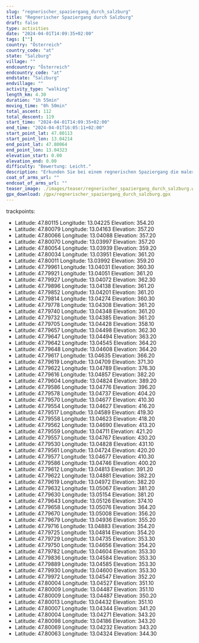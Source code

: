```yaml
---
slug: "regnerischer_spaziergang_durch_salzburg"
title: "Regnerischer Spaziergang durch Salzburg"
draft: false
type: activities
date: "2024-04-01T14:09:35+02:00"
tags: [""]
country: "Österreich"
country_code: "at"
state: "Salzburg"
village: ""
endcountry: "Österreich"
endcountry_code: "at"
endstate: "Salzburg"
endvillage: ""
activity_type: "walking"
length_km: 4.30
duration: "1h 55min"
moving_time: "0h 50min"
total_ascent: 112
total_descent: 119
start_time: "2024-04-01T14:09:35+02:00"
end_time: "2024-04-01T16:05:11+02:00"
start_point_lat: 47.80113
start_point_lon: 13.04214
end_point_lat: 47.80064
end_point_lon: 13.04323
elevation_start: 0.00
elevation_end: 0.00
difficulty: "Bewertung: Leicht."
description: "Erkunden Sie bei einem regnerischen Spaziergang die malerischen Straßen von Salzburg. Die 4,30 km lange Strecke bietet einen Gesamtaufstieg von 112 m und einen Gesamtabstieg von 119 m, wobei Sie die Schönheit der Stadt genießen können. Starten Sie Ihre Tour in , Österreich und nehmen Sie sich etwa 1 Stunde und 55 Minuten Zeit für diese entspannte Wanderung"
coat_of_arms_url: ""
endcoat_of_arms_url: ""
teaser_image: ./images/teaser/regnerischer_spaziergang_durch_salzburg.webp
gpx_download: /gpx/regnerischer_spaziergang_durch_salzburg.gpx
---
```

trackpoints: 
  - Latitude: 47.80115
    Longitude: 13.04225
    Elevation: 354.20
  - Latitude: 47.80079
    Longitude: 13.04163
    Elevation: 357.20
  - Latitude: 47.80066
    Longitude: 13.04088
    Elevation: 357.20
  - Latitude: 47.80070
    Longitude: 13.03997
    Elevation: 357.20
  - Latitude: 47.80054
    Longitude: 13.03939
    Elevation: 359.20
  - Latitude: 47.80034
    Longitude: 13.03951
    Elevation: 361.20
  - Latitude: 47.80011
    Longitude: 13.03992
    Elevation: 359.20
  - Latitude: 47.79961
    Longitude: 13.04031
    Elevation: 360.30
  - Latitude: 47.79921
    Longitude: 13.04051
    Elevation: 361.20
  - Latitude: 47.79927
    Longitude: 13.04072
    Elevation: 362.30
  - Latitude: 47.79896
    Longitude: 13.04138
    Elevation: 361.20
  - Latitude: 47.79852
    Longitude: 13.04201
    Elevation: 361.20
  - Latitude: 47.79814
    Longitude: 13.04274
    Elevation: 360.30
  - Latitude: 47.79778
    Longitude: 13.04308
    Elevation: 361.20
  - Latitude: 47.79740
    Longitude: 13.04348
    Elevation: 361.20
  - Latitude: 47.79732
    Longitude: 13.04385
    Elevation: 361.20
  - Latitude: 47.79705
    Longitude: 13.04428
    Elevation: 358.10
  - Latitude: 47.79657
    Longitude: 13.04498
    Elevation: 362.30
  - Latitude: 47.79647
    Longitude: 13.04494
    Elevation: 363.20
  - Latitude: 47.79642
    Longitude: 13.04545
    Elevation: 364.20
  - Latitude: 47.79648
    Longitude: 13.04608
    Elevation: 364.20
  - Latitude: 47.79617
    Longitude: 13.04635
    Elevation: 366.20
  - Latitude: 47.79619
    Longitude: 13.04709
    Elevation: 371.30
  - Latitude: 47.79622
    Longitude: 13.04789
    Elevation: 376.30
  - Latitude: 47.79616
    Longitude: 13.04857
    Elevation: 382.20
  - Latitude: 47.79604
    Longitude: 13.04824
    Elevation: 389.20
  - Latitude: 47.79586
    Longitude: 13.04776
    Elevation: 396.20
  - Latitude: 47.79578
    Longitude: 13.04737
    Elevation: 404.20
  - Latitude: 47.79570
    Longitude: 13.04677
    Elevation: 410.30
  - Latitude: 47.79554
    Longitude: 13.04627
    Elevation: 416.20
  - Latitude: 47.79517
    Longitude: 13.04589
    Elevation: 419.30
  - Latitude: 47.79558
    Longitude: 13.04623
    Elevation: 418.20
  - Latitude: 47.79562
    Longitude: 13.04690
    Elevation: 413.20
  - Latitude: 47.79559
    Longitude: 13.04711
    Elevation: 421.20
  - Latitude: 47.79557
    Longitude: 13.04767
    Elevation: 430.20
  - Latitude: 47.79530
    Longitude: 13.04828
    Elevation: 431.10
  - Latitude: 47.79561
    Longitude: 13.04724
    Elevation: 420.20
  - Latitude: 47.79577
    Longitude: 13.04677
    Elevation: 410.30
  - Latitude: 47.79586
    Longitude: 13.04746
    Elevation: 400.20
  - Latitude: 47.79612
    Longitude: 13.04813
    Elevation: 391.20
  - Latitude: 47.79622
    Longitude: 13.04881
    Elevation: 382.20
  - Latitude: 47.79619
    Longitude: 13.04972
    Elevation: 382.20
  - Latitude: 47.79632
    Longitude: 13.05067
    Elevation: 381.20
  - Latitude: 47.79630
    Longitude: 13.05154
    Elevation: 381.20
  - Latitude: 47.79643
    Longitude: 13.05126
    Elevation: 374.10
  - Latitude: 47.79658
    Longitude: 13.05076
    Elevation: 364.20
  - Latitude: 47.79670
    Longitude: 13.05008
    Elevation: 356.20
  - Latitude: 47.79679
    Longitude: 13.04936
    Elevation: 355.20
  - Latitude: 47.79716
    Longitude: 13.04883
    Elevation: 354.20
  - Latitude: 47.79725
    Longitude: 13.04814
    Elevation: 354.20
  - Latitude: 47.79729
    Longitude: 13.04735
    Elevation: 353.30
  - Latitude: 47.79750
    Longitude: 13.04656
    Elevation: 354.20
  - Latitude: 47.79782
    Longitude: 13.04604
    Elevation: 353.30
  - Latitude: 47.79836
    Longitude: 13.04584
    Elevation: 353.30
  - Latitude: 47.79889
    Longitude: 13.04585
    Elevation: 353.30
  - Latitude: 47.79930
    Longitude: 13.04600
    Elevation: 353.30
  - Latitude: 47.79972
    Longitude: 13.04547
    Elevation: 352.20
  - Latitude: 47.80004
    Longitude: 13.04527
    Elevation: 351.10
  - Latitude: 47.80009
    Longitude: 13.04487
    Elevation: 351.10
  - Latitude: 47.80009
    Longitude: 13.04487
    Elevation: 350.20
  - Latitude: 47.80013
    Longitude: 13.04432
    Elevation: 351.10
  - Latitude: 47.80007
    Longitude: 13.04344
    Elevation: 341.20
  - Latitude: 47.80004
    Longitude: 13.04271
    Elevation: 343.20
  - Latitude: 47.80098
    Longitude: 13.04186
    Elevation: 343.20
  - Latitude: 47.80069
    Longitude: 13.04232
    Elevation: 343.20
  - Latitude: 47.80063
    Longitude: 13.04324
    Elevation: 344.30

